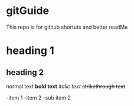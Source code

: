 # gitGuide
This repo is for github shortuts and better readMe

# heading 1
## heading 2

normal text
**bold text**
*italic text*
~~strikethrough text~~

-item 1
-item 2
 -sub item 2

